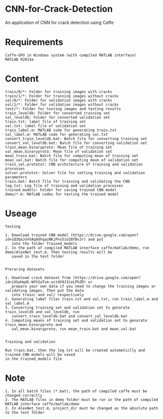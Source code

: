 # CNN-for-Crack-Detection
An application of CNN for crack detection using Caffe

# Requirements

    Caffe-GPU in Windows system (with compiled MATLAB interface)
    MATLAB R2014a

# Content

    train/0/*: Folder for training images with cracks
    train/1/*: Folder for training images without cracks
    val/0/*: Folder for validation images with cracks
    val/1/*: Folder for validation images without cracks
    test/*: Folder for testing images and testing results
    train_leveldb: Folder for converted training set
    val_leveldb: Folder for converted validation set
    train.txt: label file of training set
    val.txt: label file of validation set
    train_label.m: MATLAB code for generating train.txt
    val_label.m: MATLAB code for generating val.txt
    convert_train_leveldb.bat: Batch file for converting training set
    convert_val_leveldb.bat: Batch file for converting validation set
    train_mean.binaryproto: Mean file of training set
    val_mean.binaryproto: Mean file of validation set
    mean_train.bat: Batch file for computing mean of training set
    mean_val.bat: Batch file for computing mean of validation set
    train_val.prototxt: CNN architecture of training and validation processes
    solver.prototxt: Solver file for setting training and validation parameters
    train.bat: Batch file for training and validating the CNN
    log.txt: Log file of training and validation processes
    trained_models: Folder for saving trained CNN model
    demo/*.m: MATLAB codes for testing the trained model
    
# Useage

    Testing
    
    1. Download trained CNN model (https://drive.google.com/open?id=1Q3QaJoVVAq9dhqazNKiPnx5iU1BfBvJr) and put
       into the folder Trained_models
    2. In the path of compiled MATLAB interface caffe/matlab/demo, run demo/AlexNet_test.m. Then testing results will be
       saved in the test folder

    
    Preraring datasets
    
    1. Download crack dataset from (https://drive.google.com/open?id=1XGoHqdG-WYhIaTsm-uctdV9J1CeLPhZR) or
       prepare your own data if you need to change the training images or validating images. Then put the data
       into train/ and val/ respectively
    2. Generating label files train.txt and val.txt, run train_label.m and val_label.m
    3. Converting training set and validation set to genarate train_leveldb and val_leveldb, run
       convert_train_leveldb.bat and convert_val_leveldb.bat
    4. Computing means of training set and validation set to genarate train_mean.binaryproto and
       val_mean.binaryproto, run mean_train.bat and mean_val.bat
    
    
    Training and validation
    
    Run train.bat, then the log.txt will be created autometiclly and trained CNN models will be saved
    in the trained_models file
    
    
# Note
    1. In all batch files (*.bat), the path of compiled caffe must be changed correctly 
    2. The MATLAB files in demo folder must be run in the path of compiled MATLAB interface caffe/matlab/demo
    3. In AlexNet_test.m, project_dir must be changed as the absolute path to the test folder
